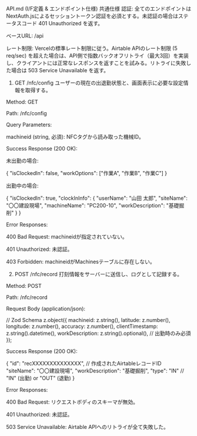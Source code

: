 API.md (I/F定義 & エンドポイント仕様)
共通仕様
認証: 全てのエンドポイントはNextAuth.jsによるセッショントークン認証を必須とする。未認証の場合はステータスコード 401 Unauthorized を返す。

ベースURL: /api

レート制限: Vercelの標準レート制限に従う。Airtable APIのレート制限 (5 req/sec) を超えた場合は、API側で指数バックオフリトライ（最大3回）を実装し、クライアントには正常なレスポンスを返すことを試みる。リトライに失敗した場合は 503 Service Unavailable を返す。

1. GET /nfc/config
ユーザーの現在の出退勤状態と、画面表示に必要な設定情報を取得する。

Method: GET

Path: /nfc/config

Query Parameters:

machineid (string, 必須): NFCタグから読み取った機械ID。

Success Response (200 OK):

未出勤の場合:

{
  "isClockedIn": false,
  "workOptions": ["作業A", "作業B", "作業C"]
}

出勤中の場合:

{
  "isClockedIn": true,
  "clockInInfo": {
    "userName": "山田 太郎",
    "siteName": "〇〇建設現場",
    "machineName": "PC200-10",
    "workDescription": "基礎掘削"
  }
}

Error Responses:

400 Bad Request: machineidが指定されていない。

401 Unauthorized: 未認証。

403 Forbidden: machineidがMachinesテーブルに存在しない。

2. POST /nfc/record
打刻情報をサーバーに送信し、ログとして記録する。

Method: POST

Path: /nfc/record

Request Body (application/json):

// Zod Schema
z.object({
  machineid: z.string(),
  latitude: z.number(),
  longitude: z.number(),
  accuracy: z.number(),
  clientTimestamp: z.string().datetime(),
  workDescription: z.string().optional(), // 出勤時のみ必須
});

Success Response (200 OK):

{
  "id": "recXXXXXXXXXXXXXX", // 作成されたAirtableレコードID
  "siteName": "〇〇建設現場",
  "workDescription": "基礎掘削",
  "type": "IN" // "IN" (出勤) or "OUT" (退勤)
}

Error Responses:

400 Bad Request: リクエストボディのスキーマが無効。

401 Unauthorized: 未認証。

503 Service Unavailable: Airtable APIへのリトライが全て失敗した。